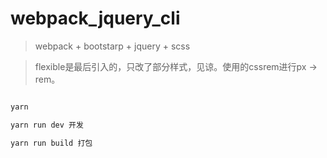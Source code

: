 # webpack_jquery_cli

> webpack + bootstarp + jquery + scss

> flexible是最后引入的，只改了部分样式，见谅。使用的cssrem进行px -> rem。

``` bash

yarn

yarn run dev 开发

yarn run build 打包
```
